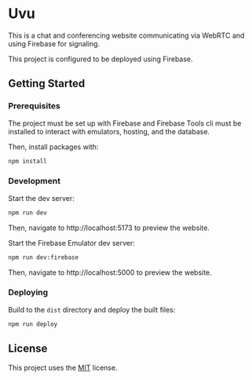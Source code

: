 # Uvu
This is a chat and conferencing website communicating via WebRTC and using Firebase for signaling.

This project is configured to be deployed using Firebase.

## Getting Started

### Prerequisites
The project must be set up with Firebase and Firebase Tools cli must be installed to interact with emulators, hosting, and the database.

Then, install packages with:
```bash
npm install
```

### Development
Start the dev server:
```bash
npm run dev
```
Then, navigate to http://localhost:5173 to preview the website.

Start the Firebase Emulator dev server:
```bash
npm run dev:firebase
```
Then, navigate to http://localhost:5000 to preview the website.

### Deploying
Build to the `dist` directory and deploy the built files:
```bash
npm run deploy
```

## License
This project uses the [MIT](LICENSE) license.
